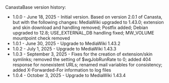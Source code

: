 CanastaBase version history:

- 1.0.0 - June 18, 2025 - Initial version. Based on version 2.0.1 of Canasta, but with the following changes: MediaWiki upgraded to 1.43.0; extension and skin download and handling removed; Postfix added; Debian upgraded to 12.8; USE_EXTERNAL_DB handling fixed; MW_VOLUME mountpoint check removed
- 1.0.1 - June 30, 2025 - Upgrade to MediaWiki 1.43.2
- 1.0.2 - July 1, 2025 - Upgrade to MediaWiki 1.43.3
- 1.0.3 - September 3, 2025 - Fixes for the creation of extension/skin symlinks; removed the setting of $wgJobRunRate to 0; added 404 response for nonexistent URLs; renamed mail variables for consistency; added X-Forwarded-For information to log files
- 1.0.4 - October 3, 2025 - Upgrade to MediaWiki 1.43.4
